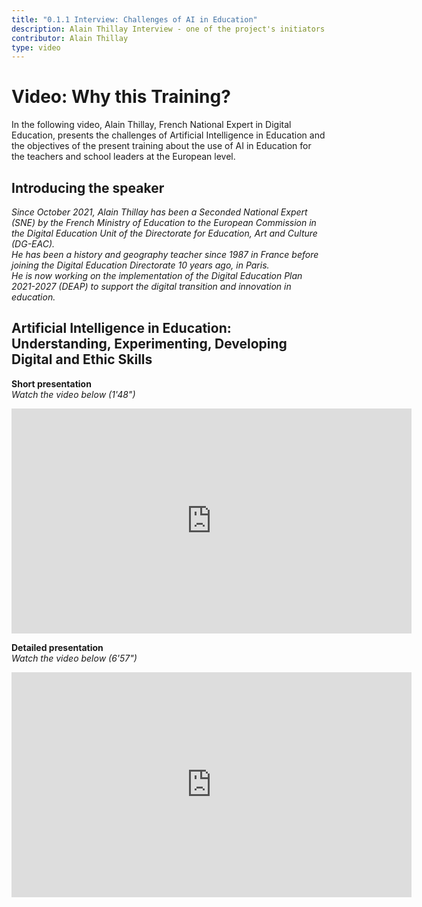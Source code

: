 ```yaml
---
title: "0.1.1 Interview: Challenges of AI in Education"
description: Alain Thillay Interview - one of the project's initiators
contributor: Alain Thillay
type: video
---
```


# Video: Why this Training?
In the following video, Alain Thillay, French National Expert in Digital Education, presents the challenges of Artificial Intelligence in Education and the objectives of the present training about the use of AI in Education for the teachers and school leaders at the European level.

## Introducing the speaker
*Since October 2021, Alain Thillay has been a Seconded National Expert (SNE) by the French Ministry of Education to the European Commission in the Digital Education Unit of the Directorate for Education, Art and Culture (DG-EAC).*  
*He has been a history and geography teacher since 1987 in France before joining the Digital Education Directorate 10 years ago, in Paris.*  
*He is now working on the implementation of the Digital Education Plan 2021-2027 (DEAP) to support the digital transition and innovation in education.*

## Artificial Intelligence in Education: Understanding, Experimenting, Developing Digital and Ethic Skills
**Short presentation**  
_Watch the video below (1'48")_

<center><iframe width="640" height="360" src="https://www.youtube.com/embed/e2mm6fxiBzg?rel=0&showinfo=0&cc_load_policy=1&hl=en&modestbranding=1" frameborder="0" allowfullscreen></iframe></center>

**Detailed presentation**  
_Watch the video below (6'57")_

<center><iframe width="640" height="360" src="https://www.youtube.com/embed/m7d0RqIQcuI?rel=0&showinfo=0&cc_load_policy=1&hl=en&modestbranding=1" frameborder="0" allowfullscreen></iframe></center>
